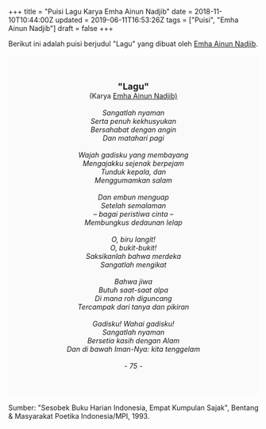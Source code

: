 +++
title = "Puisi Lagu Karya Emha Ainun Nadjib"
date = 2018-11-10T10:44:00Z
updated = 2019-06-11T16:53:26Z
tags = ["Puisi", "Emha Ainun Nadjib"]
draft = false
+++

<div dir="ltr" style="text-align: left;" trbidi="on"><div style="text-align: justify;">Berikut ini adalah puisi berjudul "Lagu" yang dibuat oleh <a href="https://ensiklopedia.kemdikbud.go.id/sastra/artikel/Emha_Ainun_Nadjib" target="_blank">Emha Ainun Nadjib</a>. </div><br /><div style="background: #FAFAFA; font-size: 14px; height: auto; margin: 0 auto; padding: 50px; text-align: center; width: auto;"><span style="font-size: 18px;"><b>"Lagu"</b></span><br />(Karya <a href="https://www.sekata.web.id/tags/emha-ainun-nadjib" target="_blank">Emha Ainun Nadjib)</a> <br /><br /><i>Sangatlah nyaman</i><br /><i>Serta penuh kekhusyukan</i><br /><i>Bersahabat dengan angin</i><br /><i>Dan matahari pagi</i><br /><br /><i>Wajah gadisku yang membayang</i><br /><i>Mengajakku sejenak berpejam</i><br /><i>Tunduk kepala, dan</i><br /><i>Menggumamkan salam</i><br /><br /><i>Dan embun menguap</i><br /><i>Setelah semalaman</i><br /><i>– bagai peristiwa cinta –</i><br /><i>Membungkus dedaunan lelap</i><br /><br /><i>O, biru langit!</i><br /><i>O, bukit-bukit!</i><br /><i>Saksikanlah bahwa merdeka</i><br /><i>Sangatlah mengikat</i><br /><br /><i>Bahwa jiwa</i><br /><i>Butuh saat-saat alpa</i><br /><i>Di mana roh diguncang</i><br /><i>Tercampak dari tanya dan pikiran</i><br /><br /><i>Gadisku! Wahai gadisku!</i><br /><i>Sangatlah nyaman</i><br /><i>Bersetia kasih dengan Alam</i><br /><i>Dan di bawah Iman-Nya: kita tenggelam</i><br /><br /><i>- 75 -</i> </div><div style="text-align: justify;"><br /></div><div style="text-align: justify;">Sumber: "Sesobek Buku Harian Indonesia, Empat Kumpulan Sajak", Bentang &amp; Masyarakat Poetika Indonesia/MPI, 1993.</div></div>

